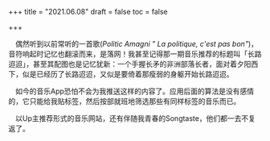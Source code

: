 +++
title = "2021.06.08"
draft = false
toc = false

+++



&emsp;偶然听到以前常听的一首歌(*Politic Amagni " La politique, c'est pas bon"*)，音符响起时记忆也翻滚而来，是落网！我甚至记得那一期音乐推荐的标题叫「长路迢迢」，甚至其配图也是记忆犹新：一个手握长矛的非洲部落长者，面对着夕阳西下，似是已经历了长路迢迢，又似是要倚着那瘦弱的身躯开始长路迢迢。

&emsp;如今的音乐App恐怕不会为我推送这样的内容了。应用后面的算法是没有感情的，它只能给我贴标签，然后按部就班地筛选那些有同样标签的音乐而已。

&emsp;以Up主推荐形式的音乐网站，还有伴随我青春的Songtaste，他们都一去不复返了。
